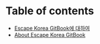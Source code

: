 # Table of contents

* [Escape Korea GitBook에 대하여](README.md)
* [About Escape Korea GitBook](about-escape-korea-gitbook.md)
